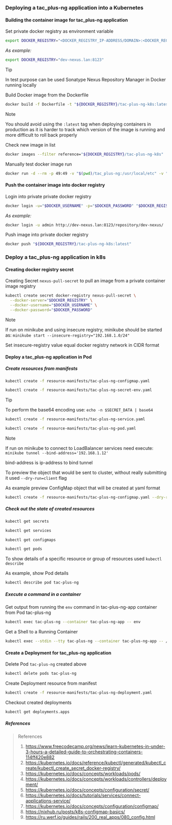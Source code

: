 ### Deploying a tac_plus-ng application into a Kubernetes

#### Building the container image for tac_plus-ng application

Set private docker registry as environment variable 

```Bash
export DOCKER_REGISTRY="<DOCKER_REGISTRY_IP-ADDRESS/DOMAIN>:<DOCKER_REGISTRY_PORT>"
```

*As example:*

```Bash
export DOCKER_REGISTRY="dev-nexus.lan:8123"
```

> [!Tip]
> In test purpose can be used Sonatype Nexus Repository Manager in Docker running locally

Build Docker image from the Dockerfile

```Bash
docker build -f Dockerfile -t "${DOCKER_REGISTRY}/tac-plus-ng-k8s:latest" .
```

> [!NOTE]
> You should avoid using the `:latest` tag when deploying containers in production as it is harder to track which version of the image is running and more difficult to roll back properly

Check new image in list

```Bash
docker images --filter reference="${DOCKER_REGISTRY}/tac-plus-ng-k8s"
```

Manually test docker image run

```Bash
docker run -d --rm -p 49:49 -v "$(pwd)/tac_plus-ng:/usr/local/etc" -v "/var/log/tac_plus-ng:/var/log/tac_plus-ng" --env-file "$(pwd)/tac_plus-ng/tac_plus-ng.env" dev-nexus.lan:8123/tac-plus-ng-k8s
```

#### Push the container image into docker registry

Login into private private docker registry

```Bash
docker login -u="$DOCKER_USERNAME" -p="$DOCKER_PASSWORD" "$DOCKER_REGISTRY_URI"
```

*As example:*

```Bash
docker login -u admin http://dev-nexus.lan:8123/repository/dev-nexus/
```

Push image into private docker registry

```Bash
docker push "${DOCKER_REGISTRY}/tac-plus-ng-k8s:latest"
```

### Deploy a tac_plus-ng application in k8s

#### Creating docker registry secret

Creating Secret `nexus-pull-secret` to pull an image from a private container image registry

```Bash
kubectl create secret docker-registry nexus-pull-secret \
  --docker-server="$DOCKER_REGISTRY" \
  --docker-username="$DOCKER_USERNAME" \
  --docker-password="$DOCKER_PASSWORD"
```

> [!NOTE]
> If run on minikube and using insecure registry, minikube should be started as:
> `minikube start --insecure-registry="192.168.1.0/24"`
> 
> Set insecure-registry value equal docker registry network in CIDR format 

#### Deploy a tac_plus-ng application in Pod

##### Create resources from manifests

```Bash
kubectl create -f resource-manifests/tac-plus-ng-configmap.yaml
```

```Bash
kubectl create -f resource-manifests/tac-plus-ng-secret-env.yaml
```

>[!Tip]
> To perform the base64 encoding use:
> `echo -n $SECRET_DATA | base64`

```Bash
kubectl create -f resource-manifests/tac-plus-ng-service.yaml
```

```Bash
kubectl create -f resource-manifests/tac-plus-ng-pod.yaml
```

> [!NOTE]
> If run on minikube to connect to LoadBalancer services need execute:
> `minikube tunnel --bind-address='192.168.1.12'`
> 
> bind-address is ip-address to bind tunnel 

To preview the object that would be sent to cluster, without really submitting it used `--dry-run=client` flag

As example preview ConfigMap object that will be created at yaml format

```Bash
kubectl create -f resource-manifests/tac-plus-ng-configmap.yaml --dry-run=client -o yaml
```

##### Check out the state of created resources

```Bash
kubectl get secrets
```

```Bash
kubectl get services
```

```Bash
kubectl get configmaps
```

```Bash
kubectl get pods
```

To show details of a specific resource or group of resources used `kubectl describe`

As example, show Pod details

```Bash
kubectl describe pod tac-plus-ng
```

##### Execute a command in a container

 Get output from running the `env` command in tac-plus-ng-app container from Pod tac-plus-ng

```Bash
kubectl exec tac-plus-ng --container tac-plus-ng-app -- env
```

Get a Shell to a Running Container

```Bash
kubectl exec --stdin --tty tac-plus-ng --container tac-plus-ng-app -- /bin/bash
```

#### Create a Deployment for tac_plus-ng application

Delete Pod `tac-plus-ng` created above

```Bash
kubectl delete pods tac-plus-ng
```

Create Deployment resource from manifest

```Bash
kubectl create -f resource-manifests/tac-plus-ng-deployment.yaml
```

Checkout created deployments

```Bash
kubectl get deployments.apps
```

##### References

> References
> 
> 1. https://www.freecodecamp.org/news/learn-kubernetes-in-under-3-hours-a-detailed-guide-to-orchestrating-containers-114ff420e882
> 2. https://kubernetes.io/docs/reference/kubectl/generated/kubectl_create/kubectl_create_secret_docker-registry/
> 3. https://kubernetes.io/docs/concepts/workloads/pods/
> 4. https://kubernetes.io/docs/concepts/workloads/controllers/deployment/
> 5. https://kubernetes.io/docs/concepts/configuration/secret/
> 6. https://kubernetes.io/docs/tutorials/services/connect-applications-service/
> 7. https://kubernetes.io/docs/concepts/configuration/configmap/
> 8. https://nixhub.ru/posts/k8s-configmap-basics/
> 9. https://ru.werf.io/guides/rails/200_real_apps/080_config.html
